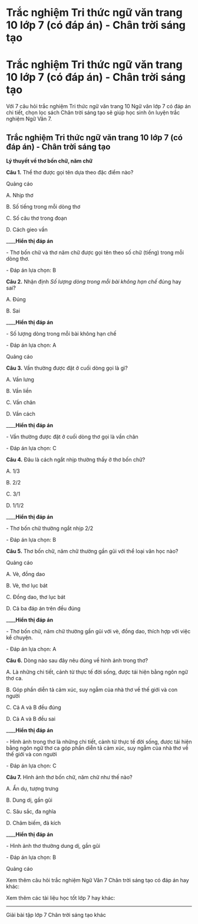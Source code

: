 # Trắc nghiệm Tri thức ngữ văn trang 10 lớp 7 (có đáp án) - Chân trời sáng tạo

# Trắc nghiệm Tri thức ngữ văn trang 10 lớp 7 (có đáp án) - Chân trời sáng tạo

Với 7 câu hỏi trắc nghiệm Tri thức ngữ văn trang 10 Ngữ văn lớp 7 có đáp án chi tiết, chọn lọc sách Chân trời sáng tạo sẽ giúp học sinh ôn luyện trắc nghiệm Ngữ Văn 7.

## Trắc nghiệm Tri thức ngữ văn trang 10 lớp 7 (có đáp án) - Chân trời sáng tạo

**Lý thuyết về thơ bốn chữ, năm chữ**

**Câu 1.** Thể thơ được gọi tên dựa theo đặc điểm nào?

Quảng cáo

A. Nhịp thơ

B. Số tiếng trong mỗi dòng thơ

C. Số câu thơ trong đoạn

D. Cách gieo vần

____**Hiển thị đáp án**

\- Thơ bốn chữ và thơ năm chữ được gọi tên theo số chữ (tiếng) trong mỗi dòng thơ.

\- Đáp án lựa chọn: B

**Câu 2.** Nhận định _Số lượng dòng trong mỗi bài không hạn chế_ đúng hay sai?

A. Đúng

B. Sai

____**Hiển thị đáp án**

\- Số lượng dòng trong mỗi bài không hạn chế

\- Đáp án lựa chọn: A

Quảng cáo

**Câu 3.** Vần thường được đặt ở cuối dòng gọi là gì?

A. Vần lưng

B. Vần liền

C. Vần chân

D. Vần cách

____**Hiển thị đáp án**

\- Vần thường được đặt ở cuối dòng thơ gọi là vần chân

\- Đáp án lựa chọn: C

**Câu 4.** Đâu là cách ngắt nhịp thường thấy ở thơ bốn chữ?

A. 1/3

B. 2/2

C. 3/1

D. 1/1/2

____**Hiển thị đáp án**

\- Thơ bốn chữ thường ngắt nhịp 2/2

\- Đáp án lựa chọn: B

**Câu 5.** Thơ bốn chữ, năm chữ thường gần gũi với thể loại văn học nào?

Quảng cáo

A. Vè, đồng dao

B. Vè, thơ lục bát

C. Đồng dao, thơ lục bát

D. Cả ba đáp án trên đều đúng

____**Hiển thị đáp án**

\- Thơ bốn chữ, năm chữ thường gần gũi với vè, đồng dao, thích hợp với việc kể chuyện.

\- Đáp án lựa chọn: A

**Câu 6.** Dòng nào sau đây nêu đúng về hình ảnh trong thơ?

A. Là những chi tiết, cảnh từ thực tế đời sống, được tái hiện bằng ngôn ngữ thơ ca.

B. Góp phần diễn tả cảm xúc, suy ngẫm của nhà thơ về thế giới và con người

C. Cả A và B đều đúng

D. Cả A và B đều sai

____**Hiển thị đáp án**

\- Hình ảnh trong thơ là những chi tiết, cảnh từ thực tế đời sống, được tái hiện bằng ngôn ngữ thơ ca góp phần diễn tả cảm xúc, suy ngẫm của nhà thơ về thế giới và con người

\- Đáp án lựa chọn: C

**Câu 7.** Hình ảnh thơ bốn chữ, năm chữ như thế nào?

A. Ẩn dụ, tượng trưng

B. Dung dị, gần gũi

C. Sâu sắc, đa nghĩa

D. Châm biếm, đả kích

____**Hiển thị đáp án**

\- Hình ảnh thơ thường dung dị, gần gũi

\- Đáp án lựa chọn: B

Quảng cáo

Xem thêm câu hỏi trắc nghiệm Ngữ Văn 7 Chân trời sáng tạo có đáp án hay khác:

Xem thêm các tài liệu học tốt lớp 7 hay khác:

* * *

Giải bài tập lớp 7 Chân trời sáng tạo khác
